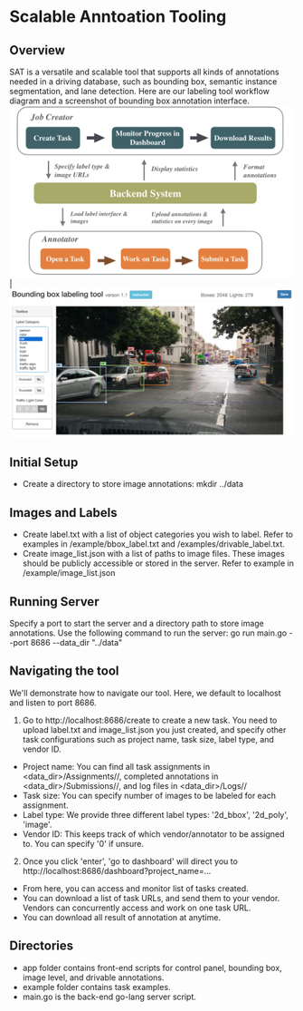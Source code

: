 # Scalable Anntoation Tooling

## Overview ##
SAT is a versatile and scalable tool that supports all kinds of annotations needed in a driving database, such as bounding box, semantic instance segmentation, and lane detection. Here are our labeling tool workflow diagram and a screenshot of bounding box annotation interface.
![alt text](/example/workflow.png) | ![alt text](/example/bbox_tool.png)

## Initial Setup ##
* Create a directory to store image annotations: 
mkdir ../data

## Images and Labels ##
* Create label.txt with a list of object categories you wish to label. 
Refer to examples in /example/bbox_label.txt and /examples/drivable_label.txt. 
* Create image_list.json with a list of paths to image files. These images 
should be publicly accessible or stored in the server. Refer to example in
/example/image_list.json

## Running Server ##
Specify a port to start the server and a directory path to store 
image annotations. Use the following command to run the server:
go run main.go --port 8686 --data_dir "../data"

## Navigating the tool ##
We'll demonstrate how to navigate our tool. Here, we default to localhost and 
listen to port 8686.

1. Go to http://localhost:8686/create to create a new task. You need to 
upload label.txt and image_list.json you just created, and specify other 
task configurations such as project name, task size, label type, and vendor ID. 
* Project name: You can find all task assignments in 
<data_dir>/Assignments/<project name>/, completed annotations in  
<data_dir>/Submissions/<project name>/, and log files in 
<data_dir>/Logs/<project name>/
* Task size: You can specify number of images to be labeled for each assignment.
* Label type: We provide three different label types: '2d_bbox', '2d_poly', 'image'.
* Vendor ID: This keeps track of which vendor/annotator to be assigned to. 
You can specify '0' if unsure.

2. Once you click 'enter', 'go to dashboard' will direct you to 
http://localhost:8686/dashboard?project_name=<project 
name>... 
* From here, you can access and monitor list of tasks 
created. 
* You can download a list of task URLs, and send them to your 
vendor. Vendors can concurrently access and work on one task URL. 
* You can download all result of annotation at anytime.

## Directories ##
* app folder contains front-end scripts for control panel, bounding box, 
image level, and drivable annotations.
* example folder contains task examples.
* main.go is the back-end go-lang server script.

